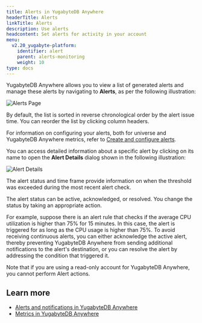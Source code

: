 ```yaml
---
title: Alerts in YugabyteDB Anywhere
headerTitle: Alerts
linkTitle: Alerts
description: Use alerts
headcontent: Set alerts for activity in your account
menu:
  v2.20_yugabyte-platform:
    identifier: alert
    parent: alerts-monitoring
    weight: 10
type: docs
---
```


YugabyteDB Anywhere allows you to view a list of generated alerts and manage these alerts by navigating to **Alerts**, as per the following illustration:

![Alerts Page](/images/yp/alerts-monitoring/alerts-view1.png)

By default, the list is sorted in reverse chronological order by the alert issue time. You can reorder the list by clicking column headers.

For information on configuring your alerts, both for universe and YugabyteDB Anywhere metrics, refer to [Create and configure alerts](../set-up-alerts-health-check/).

You can access detailed information about a specific alert by clicking on its name to open the **Alert Details** dialog shown in the following illustration:

![Alert Details](/images/yp/alerts-monitoring/alerts-view2.png)

The alert status and time frame provide information on when the threshold was exceeded during the most recent alert check.

The alert status can be active, acknowledged, or resolved. You change the status by taking an appropriate action.

For example, suppose there is an alert rule that checks if the average CPU utilization is higher than 75% for 15 minutes. In this case, the alert is triggered for as long as the CPU usage is higher than 75%. To avoid receiving continuous alerts, you can either acknowledge the active alert, thereby preventing YugabyteDB Anywhere from sending additional notifications to the alert's destination, or you can resolve the alert by addressing the condition that triggered it.

Note that if you are using a read-only account for YugabyteDB Anywhere, you cannot perform Alert actions.

## Learn more

- [Alerts and notifications in YugabyteDB Anywhere](https://www.yugabyte.com/blog/yugabytedb-2-8-alerts-and-notifications/)
- [Metrics in YugabyteDB Anywhere](../anywhere-metrics/)
